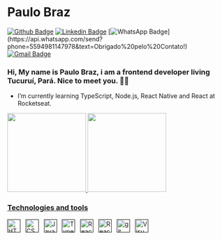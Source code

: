 # Paulo Braz

[![Github Badge](https://img.shields.io/badge/-Github-000?style=flat-square&logo=Github&logoColor=white&link=https://github.com/paulobr4z)](https://github.com/paulobr4z)
[![Linkedin Badge](https://img.shields.io/badge/-LinkedIn-blue?style=flat-square&logo=Linkedin&logoColor=white&link=https://www.linkedin.com/in/paulobr4z/)](https://www.linkedin.com/in/paulobr4z/)
[![WhatsApp Badge](https://img.shields.io/badge/-WhatsApp-4CA143?style=flat-square&logo=WhatsApp&logoColor=white&link=https://api.whatsapp.com/send?phone=5594981147978&text=Obrigado%20pelo%20Contato!)](https://api.whatsapp.com/send?phone=5594981147978&text=Obrigado%20pelo%20Contato!)
[![Gmail Badge](https://img.shields.io/badge/-Gmail-c14438?style=flat-square&logo=Gmail&logoColor=white&link=mailto:paulobrazaraujo@gmail.com)](mailto:paulobrazaraujo@gmail.com)

### Hi, My name is Paulo Braz, i am a frontend developer living Tucuruí, Pará. Nice to meet you. 👋🏾

- I’m currently learning TypeScript, Node.js, React Native and React at Rocketseat.

 <div>
  <a href="https://github.com/paulobr4z">
  <img height="180em" src="https://github-readme-stats.vercel.app/api?username=paulobr4z&show_icons=true&theme=radical&include_all_commits=true&count_private=true"/>
  <img height="180em" src="https://github-readme-stats.vercel.app/api/top-langs/?username=paulobr4z&layout=compact&langs_count=8&theme=radical"/>
<div>

### Technologies and tools

[<img src="https://img.shields.io/badge/HTML5-282C34?logo=html5&logoColor=E34F26" alt="HTML5 logo" title="HTML5" height="30" />]()
&nbsp;
[<img src="https://img.shields.io/badge/CSS3-282C34?logo=css3&logoColor=1572B6" alt="CSS3 logo" title="CSS3" height="30" />]()
&nbsp;
[<img src="https://img.shields.io/badge/JavaScript-282C34?logo=javascript&logoColor=F7DF1E" alt="JavaScript logo" title="JavaScript" height="30" />]()
&nbsp;
[<img src="https://img.shields.io/badge/TypeScript-282C34?logo=typescript&logoColor=3178C6" alt="TypeScript logo" title="TypeScript" height="30" />]()
&nbsp;
[<img src="https://img.shields.io/badge/React-282C34?logo=react&logoColor=61DAFB" alt="React logo" title="React.js / React Native" height="30" />]()
&nbsp;
[<img src="https://img.shields.io/badge/Reactnative-282C34?logo=react&logoColor=61DAFB" alt="React logo" title="React.js / React Native" height="30" />]()
&nbsp;
[<img src="https://img.shields.io/badge/git-282C34?logo=git&logoColor=F05032" alt="git logo" title="git" height="30" />]()
&nbsp;
[<img src="https://img.shields.io/badge/VS%20Code-282C34?logo=visual-studio-code&logoColor=007ACC" alt="Visual Studio Code logo" title="Visual Studio Code" height="30" />]()


